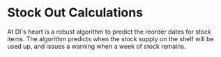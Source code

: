 Stock Out Calculations
======================

At DI's heart is a robust algorithm to predict the reorder dates
for stock items.  The algorithm predicts when the stock supply on 
the shelf will be used up, and issues a warning when a week of
stock remains.
